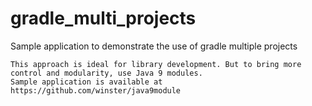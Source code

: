 # gradle_multi_projects
Sample application to demonstrate the use of gradle multiple projects 

```
This approach is ideal for library development. But to bring more control and modularity, use Java 9 modules.
Sample application is available at https://github.com/winster/java9module
```
